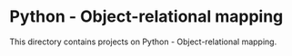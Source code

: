 #  Python - Object-relational mapping

This directory contains projects on Python - Object-relational mapping.